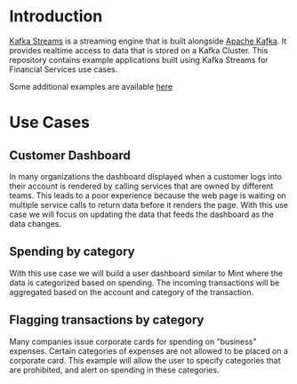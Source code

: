 # Introduction

[Kafka Streams](http://kafka.apache.org/documentation/streams/) is a streaming engine that is built
alongside [Apache Kafka](http://kafka.apache.org/). It provides realtime access to data that is stored
on a Kafka Cluster. This repository contains example applications built using Kafka Streams for 
Financial Services use cases.

Some additional examples are available [here](https://github.com/confluentinc/kafka-streams-examples)

# Use Cases

## Customer Dashboard

In many organizations the dashboard displayed when a customer logs into their account is rendered by calling 
services that are owned by different teams. This leads to a poor experience because the web page is 
waiting on multiple service calls to return data before it renders the page. 
With this use case we will focus on updating the data that feeds the dashboard as the data changes. 

## Spending by category

With this use case we will build a user dashboard similar to Mint where the data is categorized based on spending. 
The incoming transactions will be aggregated based on the account and category of the transaction. 

## Flagging transactions by category

Many companies issue corporate cards for spending on "business" expenses. Certain categories of expenses 
are not allowed to be placed on a corporate card. This example will allow the user to specify categories 
that are prohibited, and alert on spending in these categories.